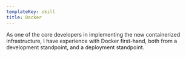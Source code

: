 ```yaml
---
templateKey: skill
title: Docker
---
```

As one of the core developers in implementing the new containerized infrastructure, I have experience with Docker first-hand, both from a development standpoint, and a deployment standpoint.
